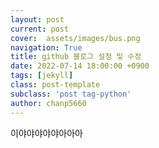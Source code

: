 ```yaml
---
layout: post
current: post
cover:  assets/images/bus.png
navigation: True
title: github 블로그 설정 및 수정 
date: 2022-07-14 18:00:00 +0900
tags: [jekyll]
class: post-template
subclass: 'post tag-python'
author: chanp5660
---
```



이야야야야야아아아